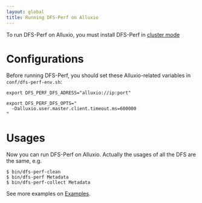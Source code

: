 ```yaml
---
layout: global
title: Running DFS-Perf on Alluxio
---
```


To run DFS-Perf on Alluxio, you must install DFS-Perf in [cluster mode](Running-DFS-Perf-on-a-Cluster.html)

# Configurations
Before running DFS-Perf, you should set these Alluxio-related variables in `conf/dfs-perf-env.sh`:

    export DFS_PERF_DFS_ADRESS="alluxio://ip:port"
    
    export DFS_PERF_DFS_OPTS="
      -Dalluxio.user.master.client.timeout.ms=600000
    "

# Usages
Now you can run DFS-Perf on Alluxio. Actually the usages of all the DFS are the same, e.g.

    $ bin/dfs-perf-clean
    $ bin/dfs-perf Metadata
    $ bin/dfs-perf-collect Metadata
    
See more examples on [Examples](Examples.html).